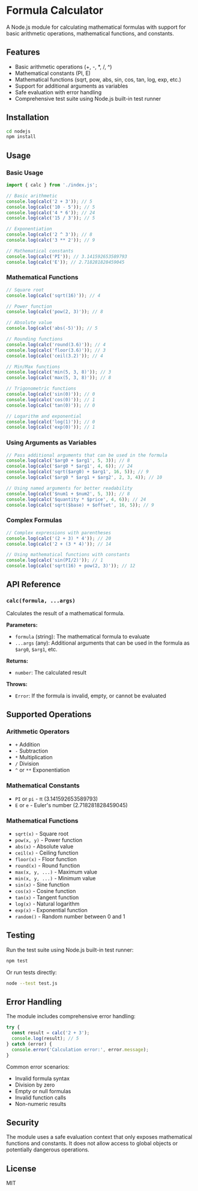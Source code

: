 # Formula Calculator

A Node.js module for calculating mathematical formulas with support for basic arithmetic operations, mathematical functions, and constants.

## Features

- Basic arithmetic operations (+, -, *, /, ^)
- Mathematical constants (PI, E)
- Mathematical functions (sqrt, pow, abs, sin, cos, tan, log, exp, etc.)
- Support for additional arguments as variables
- Safe evaluation with error handling
- Comprehensive test suite using Node.js built-in test runner

## Installation

```bash
cd nodejs
npm install
```

## Usage

### Basic Usage

```javascript
import { calc } from './index.js';

// Basic arithmetic
console.log(calc('2 + 3')); // 5
console.log(calc('10 - 5')); // 5
console.log(calc('4 * 6')); // 24
console.log(calc('15 / 3')); // 5

// Exponentiation
console.log(calc('2 ^ 3')); // 8
console.log(calc('3 ** 2')); // 9

// Mathematical constants
console.log(calc('PI')); // 3.141592653589793
console.log(calc('E')); // 2.718281828459045
```

### Mathematical Functions

```javascript
// Square root
console.log(calc('sqrt(16)')); // 4

// Power function
console.log(calc('pow(2, 3)')); // 8

// Absolute value
console.log(calc('abs(-5)')); // 5

// Rounding functions
console.log(calc('round(3.6)')); // 4
console.log(calc('floor(3.6)')); // 3
console.log(calc('ceil(3.2)')); // 4

// Min/Max functions
console.log(calc('min(5, 3, 8)')); // 3
console.log(calc('max(5, 3, 8)')); // 8

// Trigonometric functions
console.log(calc('sin(0)')); // 0
console.log(calc('cos(0)')); // 1
console.log(calc('tan(0)')); // 0

// Logarithm and exponential
console.log(calc('log(1)')); // 0
console.log(calc('exp(0)')); // 1
```

### Using Arguments as Variables

```javascript
// Pass additional arguments that can be used in the formula
console.log(calc('$arg0 + $arg1', 5, 3)); // 8
console.log(calc('$arg0 * $arg1', 4, 6)); // 24
console.log(calc('sqrt($arg0) + $arg1', 16, 5)); // 9
console.log(calc('$arg0 * $arg1 + $arg2', 2, 3, 4)); // 10

// Using named arguments for better readability
console.log(calc('$num1 + $num2', 5, 3)); // 8
console.log(calc('$quantity * $price', 4, 6)); // 24
console.log(calc('sqrt($base) + $offset', 16, 5)); // 9
```

### Complex Formulas

```javascript
// Complex expressions with parentheses
console.log(calc('(2 + 3) * 4')); // 20
console.log(calc('2 + (3 * 4)')); // 14

// Using mathematical functions with constants
console.log(calc('sin(PI/2)')); // 1
console.log(calc('sqrt(16) + pow(2, 3)')); // 12
```

## API Reference

### `calc(formula, ...args)`

Calculates the result of a mathematical formula.

**Parameters:**
- `formula` (string): The mathematical formula to evaluate
- `...args` (any): Additional arguments that can be used in the formula as `$arg0`, `$arg1`, etc.

**Returns:**
- `number`: The calculated result

**Throws:**
- `Error`: If the formula is invalid, empty, or cannot be evaluated

## Supported Operations

### Arithmetic Operators
- `+` Addition
- `-` Subtraction
- `*` Multiplication
- `/` Division
- `^` or `**` Exponentiation

### Mathematical Constants
- `PI` or `pi` - π (3.141592653589793)
- `E` or `e` - Euler's number (2.718281828459045)

### Mathematical Functions
- `sqrt(x)` - Square root
- `pow(x, y)` - Power function
- `abs(x)` - Absolute value
- `ceil(x)` - Ceiling function
- `floor(x)` - Floor function
- `round(x)` - Round function
- `max(x, y, ...)` - Maximum value
- `min(x, y, ...)` - Minimum value
- `sin(x)` - Sine function
- `cos(x)` - Cosine function
- `tan(x)` - Tangent function
- `log(x)` - Natural logarithm
- `exp(x)` - Exponential function
- `random()` - Random number between 0 and 1

## Testing

Run the test suite using Node.js built-in test runner:

```bash
npm test
```

Or run tests directly:

```bash
node --test test.js
```

## Error Handling

The module includes comprehensive error handling:

```javascript
try {
  const result = calc('2 + 3');
  console.log(result); // 5
} catch (error) {
  console.error('Calculation error:', error.message);
}
```

Common error scenarios:
- Invalid formula syntax
- Division by zero
- Empty or null formulas
- Invalid function calls
- Non-numeric results

## Security

The module uses a safe evaluation context that only exposes mathematical functions and constants. It does not allow access to global objects or potentially dangerous operations.

## License

MIT 